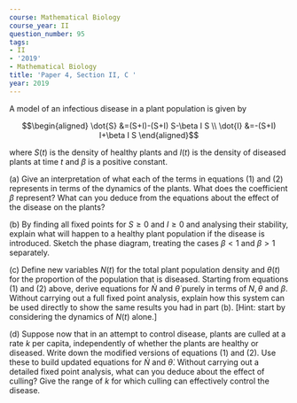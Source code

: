 ```yaml
---
course: Mathematical Biology
course_year: II
question_number: 95
tags:
- II
- '2019'
- Mathematical Biology
title: 'Paper 4, Section II, C '
year: 2019
---
```




A model of an infectious disease in a plant population is given by

$$\begin{aligned}
\dot{S} &=(S+I)-(S+I) S-\beta I S \\
\dot{I} &=-(S+I) I+\beta I S
\end{aligned}$$

where $S(t)$ is the density of healthy plants and $I(t)$ is the density of diseased plants at time $t$ and $\beta$ is a positive constant.

(a) Give an interpretation of what each of the terms in equations (1) and (2) represents in terms of the dynamics of the plants. What does the coefficient $\beta$ represent? What can you deduce from the equations about the effect of the disease on the plants?

(b) By finding all fixed points for $S \geqslant 0$ and $I \geqslant 0$ and analysing their stability, explain what will happen to a healthy plant population if the disease is introduced. Sketch the phase diagram, treating the cases $\beta<1$ and $\beta>1$ separately.

(c) Define new variables $N(t)$ for the total plant population density and $\theta(t)$ for the proportion of the population that is diseased. Starting from equations (1) and (2) above, derive equations for $\dot{N}$ and $\dot{\theta}$ purely in terms of $N, \theta$ and $\beta$. Without carrying out a full fixed point analysis, explain how this system can be used directly to show the same results you had in part (b). [Hint: start by considering the dynamics of $N(t)$ alone.]

(d) Suppose now that in an attempt to control disease, plants are culled at a rate $k$ per capita, independently of whether the plants are healthy or diseased. Write down the modified versions of equations (1) and (2). Use these to build updated equations for $\dot{N}$ and $\dot{\theta}$. Without carrying out a detailed fixed point analysis, what can you deduce about the effect of culling? Give the range of $k$ for which culling can effectively control the disease.